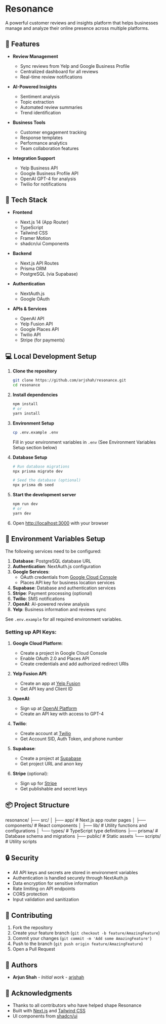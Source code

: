 # Resonance

A powerful customer reviews and insights platform that helps businesses manage and analyze their online presence across multiple platforms.

## 🌟 Features

- **Review Management**
  - Sync reviews from Yelp and Google Business Profile
  - Centralized dashboard for all reviews
  - Real-time review notifications

- **AI-Powered Insights**
  - Sentiment analysis
  - Topic extraction
  - Automated review summaries
  - Trend identification

- **Business Tools**
  - Customer engagement tracking
  - Response templates
  - Performance analytics
  - Team collaboration features

- **Integration Support**
  - Yelp Business API
  - Google Business Profile API
  - OpenAI GPT-4 for analysis
  - Twilio for notifications

## 🚀 Tech Stack

- **Frontend**
  - Next.js 14 (App Router)
  - TypeScript
  - Tailwind CSS
  - Framer Motion
  - shadcn/ui Components

- **Backend**
  - Next.js API Routes
  - Prisma ORM
  - PostgreSQL (via Supabase)

- **Authentication**
  - NextAuth.js
  - Google OAuth

- **APIs & Services**
  - OpenAI API
  - Yelp Fusion API
  - Google Places API
  - Twilio API
  - Stripe (for payments)

## 💻 Local Development Setup

1. **Clone the repository**
   ```bash
   git clone https://github.com/arjshah/resonance.git
   cd resonance
   ```

2. **Install dependencies**
   ```bash
   npm install
   # or
   yarn install
   ```

3. **Environment Setup**
   ```bash
   cp .env.example .env
   ```
   Fill in your environment variables in `.env` (See Environment Variables Setup section below)

4. **Database Setup**
   ```bash
   # Run database migrations
   npx prisma migrate dev
   
   # Seed the database (optional)
   npx prisma db seed
   ```

5. **Start the development server**
   ```bash
   npm run dev
   # or
   yarn dev
   ```

6. Open [http://localhost:3000](http://localhost:3000) with your browser

## 🔑 Environment Variables Setup

The following services need to be configured:

1. **Database**: PostgreSQL database URL
2. **Authentication**: NextAuth.js configuration
3. **Google Services**:
   - OAuth credentials from [Google Cloud Console](https://console.cloud.google.com)
   - Places API key for business location services
4. **Supabase**: Database and authentication services
5. **Stripe**: Payment processing (optional)
6. **Twilio**: SMS notifications
7. **OpenAI**: AI-powered review analysis
8. **Yelp**: Business information and reviews sync

See `.env.example` for all required environment variables.

### Setting up API Keys:

1. **Google Cloud Platform**:
   - Create a project in Google Cloud Console
   - Enable OAuth 2.0 and Places API
   - Create credentials and add authorized redirect URIs

2. **Yelp Fusion API**:
   - Create an app at [Yelp Fusion](https://fusion.yelp.com)
   - Get API key and Client ID

3. **OpenAI**:
   - Sign up at [OpenAI Platform](https://platform.openai.com)
   - Create an API key with access to GPT-4

4. **Twilio**:
   - Create account at [Twilio](https://www.twilio.com)
   - Get Account SID, Auth Token, and phone number

5. **Supabase**:
   - Create a project at [Supabase](https://supabase.com)
   - Get project URL and anon key

6. **Stripe** (optional):
   - Sign up for [Stripe](https://stripe.com)
   - Get publishable and secret keys

## 📦 Project Structure
resonance/
├── src/
│ ├── app/ # Next.js app router pages
│ ├── components/ # React components
│ ├── lib/ # Utility functions and configurations
│ └── types/ # TypeScript type definitions
├── prisma/ # Database schema and migrations
├── public/ # Static assets
└── scripts/ # Utility scripts

## 🔒 Security

- All API keys and secrets are stored in environment variables
- Authentication is handled securely through NextAuth.js
- Data encryption for sensitive information
- Rate limiting on API endpoints
- CORS protection
- Input validation and sanitization

## 🤝 Contributing

1. Fork the repository
2. Create your feature branch (`git checkout -b feature/AmazingFeature`)
3. Commit your changes (`git commit -m 'Add some AmazingFeature'`)
4. Push to the branch (`git push origin feature/AmazingFeature`)
5. Open a Pull Request

## 👥 Authors

- **Arjun Shah** - *Initial work* - [arjshah](https://github.com/arjshah)

## 🙏 Acknowledgments

- Thanks to all contributors who have helped shape Resonance
- Built with [Next.js](https://nextjs.org/) and [Tailwind CSS](https://tailwindcss.com/)
- UI components from [shadcn/ui](https://ui.shadcn.com/)

